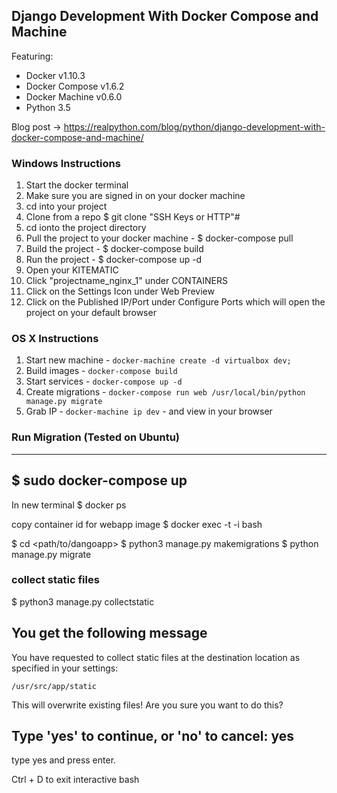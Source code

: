 ## Django Development With Docker Compose and Machine

Featuring:

- Docker v1.10.3
- Docker Compose v1.6.2
- Docker Machine v0.6.0
- Python 3.5

Blog post -> https://realpython.com/blog/python/django-development-with-docker-compose-and-machine/

### Windows Instructions
1. Start the docker terminal
2. Make sure you are signed in on your docker machine
3. cd into your project
4. Clone from a repo $ git clone "SSH Keys or HTTP"#
5. cd ionto the project directory
6. Pull the project to your docker machine - $ docker-compose pull
7. Build the project - $ docker-compose build
8. Run the project - $ docker-compose up -d
9. Open your KITEMATIC
10. Click "projectname_nginx_1" under CONTAINERS
11. Click on the Settings Icon under Web Preview
12. Click on the Published IP/Port under Configure Ports which will open the project on your default browser

### OS X Instructions

1. Start new machine - `docker-machine create -d virtualbox dev;`
1. Build images - `docker-compose build`
1. Start services - `docker-compose up -d`
1. Create migrations - `docker-compose run web /usr/local/bin/python manage.py migrate`
1. Grab IP - `docker-machine ip dev` - and view in your browser

### Run Migration (Tested on Ubuntu)
-----------------------
$ sudo docker-compose up
------------------------
In new terminal
$ docker ps

copy container id for webapp image
$ docker exec -t -i <container id> bash

$ cd <path/to/dangoapp>
$ python3 manage.py makemigrations
$ python manage.py migrate

### collect static files
$ python3 manage.py collectstatic

You get the following message
---
You have requested to collect static files at the destination
location as specified in your settings:

    /usr/src/app/static

This will overwrite existing files!
Are you sure you want to do this?

Type 'yes' to continue, or 'no' to cancel: yes
---
type yes and press enter.



Ctrl + D to exit interactive bash